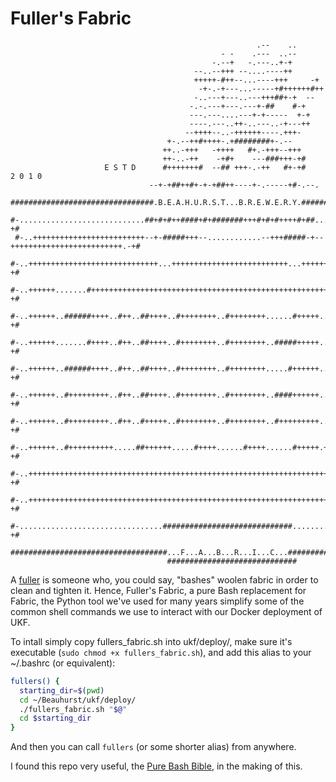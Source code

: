 # Fuller's Fabric

```
                                                       .--    ..
                                               - -    .---  ..--
                                             -.--+   -.---..+-+
                                         --..--+++ --....----++
                                         +++++-#++--...----+++     -+
                                          -+-.-+---...-----+#++++++#++
                                         -..---+---..---+++##+-+  --
                                        -.-.---+---.---+-##    #-+
                                        ---.---....---+-+-----  +-+
                                        ----.---..++-..---..-+---++
                                       --++++--..-++++++----.+++-
                                   +-.--++#++++-.+########+-.--
                                  ++..-+++   -++++   #+.-+++--+++
                                  ++-..-++    -+#+    ---###+++-+#
                     E S T D      #+++++++#  --## +++-.-++   #+-+#      2 0 1 0
                               --+-+##++#+-+-+##++----+-.-----+#-.--.
 ################################.B.E.A.H.U.R.S.T...B.R.E.W.E.R.Y.#################################
 #-............................##+#+#++####+#+#######+++#+#+#++++#+##...........................-+#
 #-..+++++++++++++++++++++++++--+-#####+++--............--+++#####-+--+++++++++++++++++++++++++.-+#
 #-..+++++++++++++++++++++++++++++...++++++++++++++++++++++++++...+++++++++++++..#+++++++++++++.-+#
 #-..++++++.......#+++++++++++++++++++++++++++++++++++++++++++++++++++++++++++++.#+++++++++++++.-+#
 #-..++++++..######++++..#++..##++++..#++++++++..#++++++++......#+++++......++++++++.....#+++++.-+#
 #-..++++++.......#++++..#++..##++++..#++++++++..#++++++++..#####+++++..###..#+++++..#####+++++.-+#
 #-..++++++..######++++..#++..##++++..#++++++++..#++++++++.....#++++++......##++++++....#++++++.-+#
 #-..++++++..#+++++++++..#++..##++++..#++++++++..#++++++++..####++++++..#..#+++++++++##...#++++.-+#
 #-..++++++..#+++++++++..#++..#+++++..#++++++++..#++++++++..#+++++++++..#+..#+++++++++++..#++++.-+#
 #-..++++++..#++++++++++.....##++++++.....#++++......#++++......#+++++.+#++...#+++++.....#+++++.-+#
 #-..++++++++++++++++++++++++++++++++++++++++++++++++++++++++++++++++++++++++..#+++++++++++++++.-+#
 #-..++++++++++++++++++++++++++++++++++++++++++++++++++++++++++++++++++++++++++++++++++++++++++.-+#
 #-................................#############################................................-+#
 ###################################...F...A...B...R...I...C...####################################
                                   #############################
```

A [fuller](https://en.wikipedia.org/wiki/Fulling) is someone who, you could
say, "bashes" woolen fabric in order to clean and tighten it. Hence, Fuller's
Fabric, a pure Bash replacement for Fabric, the Python tool we've used for many
years simplify some of the common shell commands we use to interact with our
Docker deployment of UKF.

To intall simply copy fullers_fabric.sh into ukf/deploy/, make sure it's
executable (`sudo chmod +x fullers_fabric.sh`), and add this alias to your
~/.bashrc (or equivalent):

```bash
fullers() {
  starting_dir=$(pwd)
  cd ~/Beauhurst/ukf/deploy/
  ./fullers_fabric.sh "$@"
  cd $starting_dir
}
```

And then you can call `fullers` (or some shorter alias) from anywhere.

I found this repo very useful, the [Pure Bash Bible](https://github.com/dylanaraps/pure-bash-bible), in the making of this.
